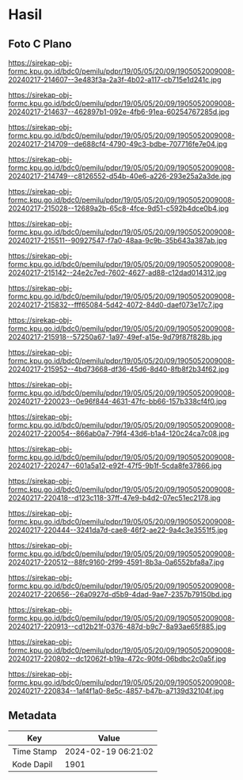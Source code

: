# Hasil

## Foto C Plano

https://sirekap-obj-formc.kpu.go.id/bdc0/pemilu/pdpr/19/05/05/20/09/1905052009008-20240217-214607--3e483f3a-2a3f-4b02-a117-cb715e1d241c.jpg

https://sirekap-obj-formc.kpu.go.id/bdc0/pemilu/pdpr/19/05/05/20/09/1905052009008-20240217-214637--462897b1-092e-4fb6-91ea-60254767285d.jpg

https://sirekap-obj-formc.kpu.go.id/bdc0/pemilu/pdpr/19/05/05/20/09/1905052009008-20240217-214709--de688cf4-4790-49c3-bdbe-707716fe7e04.jpg

https://sirekap-obj-formc.kpu.go.id/bdc0/pemilu/pdpr/19/05/05/20/09/1905052009008-20240217-214749--c8126552-d54b-40e6-a226-293e25a2a3de.jpg

https://sirekap-obj-formc.kpu.go.id/bdc0/pemilu/pdpr/19/05/05/20/09/1905052009008-20240217-215028--12689a2b-65c8-4fce-9d51-c592b4dce0b4.jpg

https://sirekap-obj-formc.kpu.go.id/bdc0/pemilu/pdpr/19/05/05/20/09/1905052009008-20240217-215511--90927547-f7a0-48aa-9c9b-35b643a387ab.jpg

https://sirekap-obj-formc.kpu.go.id/bdc0/pemilu/pdpr/19/05/05/20/09/1905052009008-20240217-215142--24e2c7ed-7602-4627-ad88-c12dad014312.jpg

https://sirekap-obj-formc.kpu.go.id/bdc0/pemilu/pdpr/19/05/05/20/09/1905052009008-20240217-215832--fff65084-5d42-4072-84d0-daef073e17c7.jpg

https://sirekap-obj-formc.kpu.go.id/bdc0/pemilu/pdpr/19/05/05/20/09/1905052009008-20240217-215918--57250a67-1a97-49ef-a15e-9d79f87f828b.jpg

https://sirekap-obj-formc.kpu.go.id/bdc0/pemilu/pdpr/19/05/05/20/09/1905052009008-20240217-215952--4bd73668-df36-45d6-8d40-8fb8f2b34f62.jpg

https://sirekap-obj-formc.kpu.go.id/bdc0/pemilu/pdpr/19/05/05/20/09/1905052009008-20240217-220023--0e96f844-4631-47fc-bb66-157b338cf4f0.jpg

https://sirekap-obj-formc.kpu.go.id/bdc0/pemilu/pdpr/19/05/05/20/09/1905052009008-20240217-220054--866ab0a7-79f4-43d6-b1a4-120c24ca7c08.jpg

https://sirekap-obj-formc.kpu.go.id/bdc0/pemilu/pdpr/19/05/05/20/09/1905052009008-20240217-220247--601a5a12-e92f-47f5-9b1f-5cda8fe37866.jpg

https://sirekap-obj-formc.kpu.go.id/bdc0/pemilu/pdpr/19/05/05/20/09/1905052009008-20240217-220418--d123c118-37ff-47e9-b4d2-07ec51ec2178.jpg

https://sirekap-obj-formc.kpu.go.id/bdc0/pemilu/pdpr/19/05/05/20/09/1905052009008-20240217-220444--3241da7d-cae8-46f2-ae22-9a4c3e3551f5.jpg

https://sirekap-obj-formc.kpu.go.id/bdc0/pemilu/pdpr/19/05/05/20/09/1905052009008-20240217-220512--88fc9160-2f99-4591-8b3a-0a6552bfa8a7.jpg

https://sirekap-obj-formc.kpu.go.id/bdc0/pemilu/pdpr/19/05/05/20/09/1905052009008-20240217-220656--26a0927d-d5b9-4dad-9ae7-2357b79150bd.jpg

https://sirekap-obj-formc.kpu.go.id/bdc0/pemilu/pdpr/19/05/05/20/09/1905052009008-20240217-220913--cd12b21f-0376-487d-b9c7-8a93ae65f885.jpg

https://sirekap-obj-formc.kpu.go.id/bdc0/pemilu/pdpr/19/05/05/20/09/1905052009008-20240217-220802--dc12062f-b19a-472c-90fd-06bdbc2c0a5f.jpg

https://sirekap-obj-formc.kpu.go.id/bdc0/pemilu/pdpr/19/05/05/20/09/1905052009008-20240217-220834--1af4f1a0-8e5c-4857-b47b-a7139d32104f.jpg


## Metadata

| Key        | Value               |
| ---------- | ------------------- |
| Time Stamp | 2024-02-19 06:21:02 |
| Kode Dapil | 1901                |



